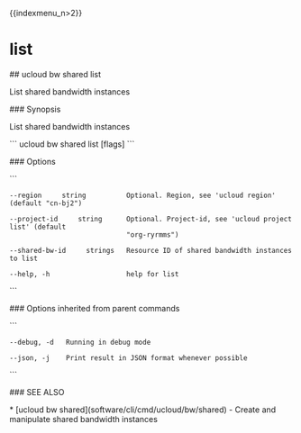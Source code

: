 {{indexmenu_n>2}}

# list

\#\# ucloud bw shared list

List shared bandwidth instances

\#\#\# Synopsis

List shared bandwidth instances

\`\`\` ucloud bw shared list \[flags\] \`\`\`

\#\#\# Options

\`\`\`

``` 
--region     string          Optional. Region, see 'ucloud region' (default "cn-bj2") 
```

``` 
--project-id     string      Optional. Project-id, see 'ucloud project list' (default
                             "org-ryrmms") 
```

``` 
--shared-bw-id     strings   Resource ID of shared bandwidth instances to list 
```

``` 
--help, -h                   help for list 
```

\`\`\`

\#\#\# Options inherited from parent commands

\`\`\`

``` 
--debug, -d   Running in debug mode 
```

``` 
--json, -j    Print result in JSON format whenever possible 
```

\`\`\`

\#\#\# SEE ALSO

\* \[ucloud bw shared\](software/cli/cmd/ucloud/bw/shared) - Create and
manipulate shared bandwidth instances

